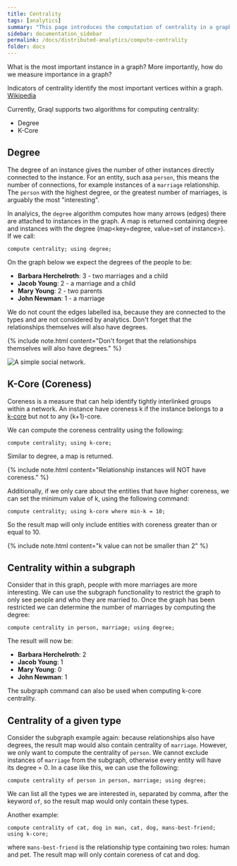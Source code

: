 ```yaml
---
title: Centrality
tags: [analytics]
summary: "This page introduces the computation of centrality in a graph."
sidebar: documentation_sidebar
permalink: /docs/distributed-analytics/compute-centrality
folder: docs
---
```


What is the most important instance in a graph? 
More importantly, how do we measure importance in a graph?

Indicators of centrality identify the most important vertices within a graph. 
[Wikipedia](https://en.wikipedia.org/wiki/Centrality)

Currently, Graql supports two algorithms for computing centrality: 
- Degree 
- K-Core

## Degree

The degree of an instance gives the number of other instances directly connected to the instance. 
For an entity, such asa `person`, this means the number of connections, 
for example instances of a `marriage` relationship.
The `person` with the highest degree, or the greatest number of marriages, is arguably the most "interesting".

In analyics, the `degree` algorithm computes how many arrows (edges) there are attached to instances in the graph. 
A map is returned containing degree and instances with the degree (map<key=degree, value=set of instance>). If we call:

```graql
compute centrality; using degree;
```

On the graph below we expect the degrees of the people to be:

* **Barbara Herchelroth**: 3 - two marriages and a child
* **Jacob Young**: 2 - a marriage and a child
* **Mary Young**: 2 - two parents
* **John Newman**: 1 - a marriage

We do not count the edges labelled isa, because they are connected to the types and are not considered by analytics.
Don't forget that the relationships themselves will also have degrees.

{% include note.html content="Don't forget that the relationships themselves will also have degrees." %}

![A simple social network.](/images/analytics_degree_full.png)

## K-Core (Coreness)

Coreness is a measure that can help identify tightly interlinked groups within a network.
An instance have coreness k if the instance belongs to a 
[k-core](https://en.wikipedia.org/wiki/Degeneracy_(graph_theory)#k-Cores) but not to any
(k+1)-core.

We can compute the coreness centrality using the following:

```graql
compute centrality; using k-core;
```

Similar to degree, a map is returned.

{% include note.html content="Relationship instances will NOT have coreness." %}

Additionally, if we only care about the entities that have higher coreness, we can set the minimum value of k,
using the following command:

```graql
compute centrality; using k-core where min-k = 10;
```

So the result map will only include entities with coreness greater than or equal to 10. 

{% include note.html content="k value can not be smaller than 2" %}

## Centrality within a subgraph

Consider that in this graph, people with more marriages are more interesting.
We can use the subgraph functionality to restrict the graph to only see people and who they are married to.
Once the graph has been restricted we can determine the number of marriages by computing the degree:

```graql
compute centrality in person, marriage; using degree;
```

The result will now be:

* **Barbara Herchelroth**: 2
* **Jacob Young**: 1
* **Mary Young**: 0
* **John Newman**: 1

The subgraph command can also be used when computing k-core centrality.

## Centrality of a given type

Consider the subgraph example again: because relationships also have degrees, 
the result map would also contain centrality of `marriage`.
However, we only want to compute the centrality of `person`.
We cannot exclude instances of `marriage` from the subgraph, otherwise every entity will have its degree = 0.
In a case like this, we can use the following:

```graql
compute centrality of person in person, marriage; using degree;
```

We can list all the types we are interested in, separated by comma, after the keyword `of`, 
so the result map would only contain these types. 

Another example:

```graql
compute centrality of cat, dog in man, cat, dog, mans-best-friend; using k-core;
```

where `mans-best-friend` is the relationship type containing two roles: human and pet.
The result map will only contain coreness of cat and dog.
